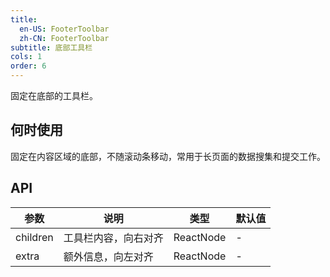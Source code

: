 ```yaml
---
title:
  en-US: FooterToolbar
  zh-CN: FooterToolbar
subtitle: 底部工具栏
cols: 1
order: 6
---
```


固定在底部的工具栏。

## 何时使用

固定在内容区域的底部，不随滚动条移动，常用于长页面的数据搜集和提交工作。

## API

参数 | 说明 | 类型 | 默认值
----|------|-----|------
children | 工具栏内容，向右对齐 | ReactNode | -
extra | 额外信息，向左对齐 | ReactNode | -
